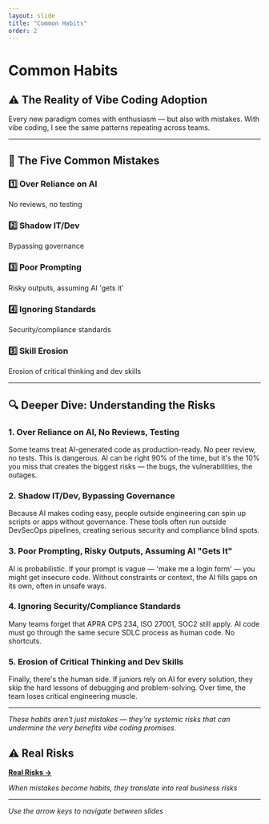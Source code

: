 ```yaml
---
layout: slide
title: "Common Habits"
order: 2
---
```


# Common Habits

## ⚠️ The Reality of Vibe Coding Adoption

Every new paradigm comes with enthusiasm — but also with mistakes. With vibe coding, I see the same patterns repeating across teams.

---

## 🚨 The Five Common Mistakes

<div class="habit-list">
    <div class="habit-item">
        <h3>1️⃣ Over Reliance on AI</h3>
        <p>No reviews, no testing</p>
    </div>
    <div class="habit-item">
        <h3>2️⃣ Shadow IT/Dev</h3>
        <p>Bypassing governance</p>
    </div>
    <div class="habit-item">
        <h3>3️⃣ Poor Prompting</h3>
        <p>Risky outputs, assuming AI 'gets it'</p>
    </div>
    <div class="habit-item">
        <h3>4️⃣ Ignoring Standards</h3>
        <p>Security/compliance standards</p>
    </div>
    <div class="habit-item">
        <h3>5️⃣ Skill Erosion</h3>
        <p>Erosion of critical thinking and dev skills</p>
    </div>
</div>

---

## 🔍 Deeper Dive: Understanding the Risks

### **1. Over Reliance on AI, No Reviews, Testing**
Some teams treat AI-generated code as production-ready. No peer review, no tests. This is dangerous. AI can be right 90% of the time, but it's the 10% you miss that creates the biggest risks — the bugs, the vulnerabilities, the outages.

### **2. Shadow IT/Dev, Bypassing Governance**
Because AI makes coding easy, people outside engineering can spin up scripts or apps without governance. These tools often run outside DevSecOps pipelines, creating serious security and compliance blind spots.

### **3. Poor Prompting, Risky Outputs, Assuming AI "Gets It"**
AI is probabilistic. If your prompt is vague — 'make me a login form' — you might get insecure code. Without constraints or context, the AI fills gaps on its own, often in unsafe ways.

### **4. Ignoring Security/Compliance Standards**
Many teams forget that APRA CPS 234, ISO 27001, SOC2 still apply. AI code must go through the same secure SDLC process as human code. No shortcuts.

### **5. Erosion of Critical Thinking and Dev Skills**
Finally, there's the human side. If juniors rely on AI for every solution, they skip the hard lessons of debugging and problem-solving. Over time, the team loses critical engineering muscle.

---

*These habits aren't just mistakes — they're systemic risks that can undermine the very benefits vibe coding promises.*

## ⚠️ Real Risks

[**Real Risks →**](/slides/02-1-real-risks/)

*When mistakes become habits, they translate into real business risks*

---

*Use the arrow keys to navigate between slides*
